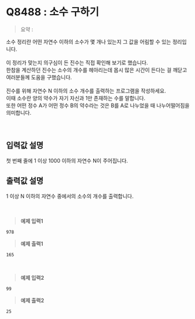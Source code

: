 # Q8488 : 소수 구하기

> 요약 : 

소수 정리란 어떤 자연수 이하의 소수가 몇 개나 있는지 그 값을 어림할 수 있는 정리입니다.<br>
<br>
이 정리가 맞는지 의구심이 든 진수는 직접 확인해 보기로 했습니다. <br>
한참을 계산하던 진수는 소수의 개수를 헤아리는데 몹시 많은 시간이 든다는 걸 깨닫고 여러분들께 도움을 구했습니다. <br>
<br>
진수를 위해 자연수 N 이하의 소수 개수를 출력하는 프로그램을 작성하세요.<br>
이때 소수란 양의 약수가 자기 자신과 1만 존재하는 수를 말합니다. <br>
또한 어떤 정수 A가 어떤 정수 B의 약수라는 것은 B를 A로 나누었을 때 나누어떨어짐을 의미합니다.<br>
<br><br>

## 입력값 설명
첫 번째 줄에 1 이상 1000 이하의 자연수 N이 주어집니다.<br>


## 출력값 설명
1 이상 N 이하의 자연수 중에서의 소수의 개수를 출력합니다.<br>
<br><br>

> **예제 입력1**
```
978
```

> **예제 출력1**
```
165
```
<br>

> **예제 입력2**
```
99
```

> **예제 출력2**
```
25
```